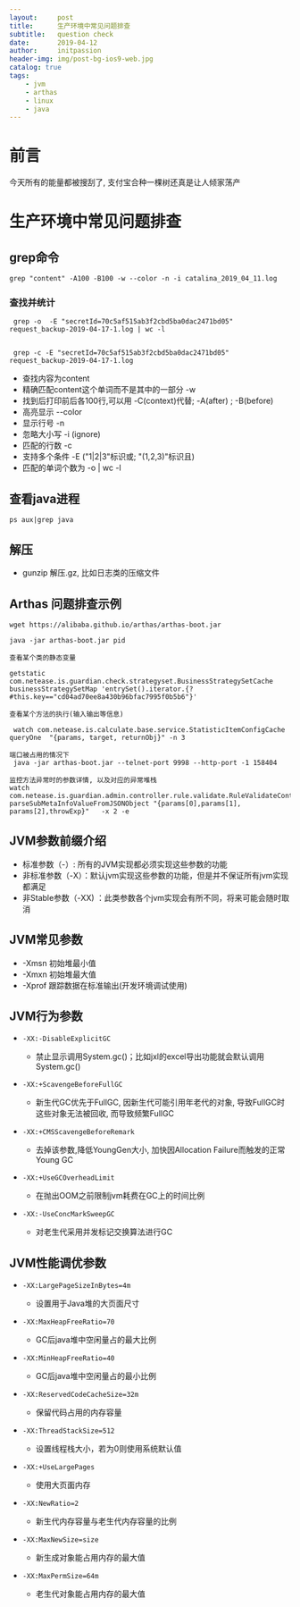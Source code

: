 ```yaml
---
layout:     post
title:      生产环境中常见问题排查
subtitle:   question check
date:       2019-04-12
author:     initpassion
header-img: img/post-bg-ios9-web.jpg
catalog: true
tags:
    - jvm
    - arthas
    - linux
    - java
---
```


# 前言

今天所有的能量都被搜刮了, 支付宝合种一棵树还真是让人倾家荡产

# 生产环境中常见问题排查

## grep命令

```
grep "content" -A100 -B100 -w --color -n -i catalina_2019_04_11.log
```
### 查找并统计

```
 grep -o  -E "secretId=70c5af515ab3f2cbd5ba0dac2471bd05" request_backup-2019-04-17-1.log | wc -l
 
```

```
 grep -c -E "secretId=70c5af515ab3f2cbd5ba0dac2471bd05" request_backup-2019-04-17-1.log 

```

- 查找内容为content 
- 精确匹配content这个单词而不是其中的一部分 -w
- 找到后打印前后各100行,可以用 -C(context)代替; -A(after) ; -B(before)
- 高亮显示 --color
- 显示行号 -n
- 忽略大小写 -i (ignore)
- 匹配的行数 -c
- 支持多个条件 -E ("1|2|3"标识或; "(1,2,3)"标识且)
- 匹配的单词个数为 -o | wc -l

## 查看java进程

```
ps aux|grep java
```

## 解压

- gunzip 解压.gz, 比如日志类的压缩文件


## Arthas 问题排查示例

```
wget https://alibaba.github.io/arthas/arthas-boot.jar
```

```
java -jar arthas-boot.jar pid
```

```
查看某个类的静态变量
```

```
getstatic com.netease.is.guardian.check.strategyset.BusinessStrategySetCache businessStrategySetMap 'entrySet().iterator.{? #this.key=="cd04ad70ee8a430b96bfac7995f0b5b6"}'
```

```
查看某个方法的执行(输入输出等信息)
```

```
 watch com.netease.is.calculate.base.service.StatisticItemConfigCache queryOne  "{params, target, returnObj}" -n 3

```

```
端口被占用的情况下
 java -jar arthas-boot.jar --telnet-port 9998 --http-port -1 158404 

```

```
监控方法异常时的参数详情, 以及对应的异常堆栈
watch com.netease.is.guardian.admin.controller.rule.validate.RuleValidateController parseSubMetaInfoValueFromJSONObject "{params[0],params[1], params[2],throwExp}"   -x 2 -e
```

## JVM参数前缀介绍

- 标准参数（-）: 所有的JVM实现都必须实现这些参数的功能
- 非标准参数（-X）：默认jvm实现这些参数的功能，但是并不保证所有jvm实现都满足
- 非Stable参数（-XX) ：此类参数各个jvm实现会有所不同，将来可能会随时取消

## JVM常见参数

- -Xmsn 初始堆最小值
- -Xmxn 初始堆最大值
- -Xprof 跟踪数据在标准输出(开发环境调试使用) 

## JVM行为参数

- ```
  -XX:-DisableExplicitGC 
  ```

  -  禁止显示调用System.gc()；比如jxl的excel导出功能就会默认调用System.gc()

- ```
  -XX:+ScavengeBeforeFullGC
  ```

  - 新生代GC优先于FullGC, 因新生代可能引用年老代的对象, 导致FullGC时这些对象无法被回收, 而导致频繁FullGC

- ```
  -XX:+CMSScavengeBeforeRemark
  ```

  - 去掉该参数,降低YoungGen大小, 加快因Allocation Failure而触发的正常Young GC

- ```
  -XX:+UseGCOverheadLimit
  ```

  - 在抛出OOM之前限制jvm耗费在GC上的时间比例

- ```
  -XX:-UseConcMarkSweepGC
  ```

  - 对老生代采用并发标记交换算法进行GC

## JVM性能调优参数

- ```
  -XX:LargePageSizeInBytes=4m
  ```

  - 设置用于Java堆的大页面尺寸

- ```
  -XX:MaxHeapFreeRatio=70
  ```

  - GC后java堆中空闲量占的最大比例

- ```
  -XX:MinHeapFreeRatio=40
  ```

  - GC后java堆中空闲量占的最小比例

- ```
  -XX:ReservedCodeCacheSize=32m
  ```

  - 保留代码占用的内存容量

- ```
  -XX:ThreadStackSize=512
  ```

  - 设置线程栈大小，若为0则使用系统默认值

- ```
  -XX:+UseLargePages
  ```

  - 使用大页面内存

- ```
  -XX:NewRatio=2
  ```

  - 新生代内存容量与老生代内存容量的比例

- ```
  -XX:MaxNewSize=size
  ```

  - 新生成对象能占用内存的最大值

- ```
  -XX:MaxPermSize=64m
  ```

  - 老生代对象能占用内存的最大值



